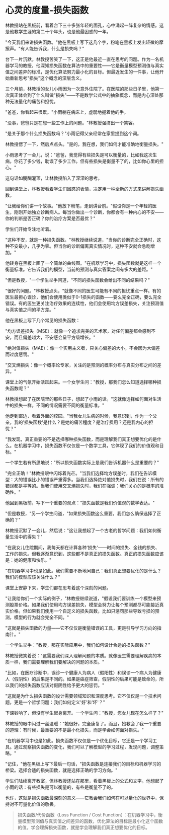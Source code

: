 # 心灵的度量-损失函数

林教授站在黑板前，看着台下三十多张年轻的面孔，心中涌起一阵复杂的情感。这是他教学生涯的第二十个年头，也是他最困惑的一年。

"今天我们来讲损失函数。"他在黑板上写下这几个字，粉笔在黑板上发出轻微的摩擦声。"有人能告诉我，什么是损失吗？"

台下一片沉默。林教授苦笑了一下，这正是他最近一直在思考的问题。作为一名机器学习的教授，他深知损失函数在算法中的重要性——它是衡量模型预测值与真实值之间差异的标准，是优化算法努力最小化的目标。但最近发生的一件事，让他开始重新思考"损失"这个概念的深层含义。

三个月前，林教授的女儿小雨因为一次意外住院了。在医院的那些日子里，他第一次真正体会到了什么叫做"损失"——不是数学公式中的抽象概念，而是内心深处那种无法量化的痛苦和担忧。

"爸爸，你看起来很累。"小雨躺在病床上，虚弱地握着他的手。

"没事，爸爸只是在想一些工作上的问题。"林教授强挤出一个笑容。

"是关于那个什么损失函数吗？"小雨记得父亲经常在家里提到这个词。

林教授愣了一下，然后点点头。"是的，我在想，我们如何才能准确地衡量损失。"

小雨思考了一会儿，说："爸爸，我觉得有些损失是可以衡量的，比如我这次生病，你花了多少钱，耽误了多少工作。但有些损失是衡量不了的，比如你心里的担心。"

这句话如醍醐灌顶，让林教授陷入了深深的思考。

回到课堂上，林教授看着学生们困惑的表情，决定用一种全新的方式来讲解损失函数。

"让我给你们讲一个故事。"他放下粉笔，走到讲台前。"假设你是一个年轻的医生，刚刚开始独立诊断病人。每当你做出一个诊断，你都会有一种内心的不安——你的判断是否正确？你的治疗方案是否最优？"

学生们开始专注地听着。

"这种不安，就是一种损失函数。"林教授继续说道，"当你的诊断完全正确时，这种不安最小，几乎为零。但当你的诊断偏离真实情况时，这种不安就会急剧增加。"

他转身在黑板上画了一个简单的曲线图。"在机器学习中，损失函数就是这样一个衡量标准。它告诉我们的模型，当前的预测与真实答案之间有多大的差距。"

"但是教授，"一个学生举手问道，"不同的损失函数会给出不同的结果吗？"

"很好的问题。"林教授点头，"就像不同的医生可能有不同的担忧重点一样。有的医生最担心误诊，他们会使用类似于0-1损失的函数——要么完全正确，要么完全错误。有的医生更关注治疗效果的连续性，他们会使用均方误差损失，关注预测值与真实值之间的平方差。"

他在黑板上写下几个常见的损失函数：

"均方误差损失（MSE）：就像一个追求完美的艺术家，对任何偏差都会感到不安，而且偏差越大，不安感会呈平方级增长。"

"绝对值损失（MAE）：像一个实用主义者，只关心偏差的大小，不会因为大偏差而过度惩罚。"

"交叉熵损失：像一个概率论专家，关注的是预测的概率分布与真实分布之间的差异。"

课堂上的气氛开始活跃起来。一个女学生问："教授，那我们怎么知道选择哪种损失函数呢？"

林教授想起了在医院里的那些日子，想起了小雨的话。"这就像选择如何面对生活中的损失一样。不同的情况需要不同的衡量标准。"

他走到窗边，看着外面的校园。"当我女儿生病的时候，我意识到，作为一个父亲，我的'损失函数'是什么？是她的痛苦程度？是治疗费用？还是我内心的担忧？"

"我发现，真正重要的不是选择哪种损失函数，而是理解我们真正想要优化的是什么。在机器学习中，损失函数不仅仅是一个数学工具，它体现了我们的价值观和目标。"

一个学生若有所思地说："所以损失函数实际上是我们告诉机器什么是重要的？"

"完全正确！"林教授眼中闪烁着光芒。"当我们选择均方误差时，我们在告诉模型：大的错误比小的错误严重得多。当我们选择绝对值损失时，我们在说：所有的错误都是平等的。当我们使用交叉熵损失时，我们在强调：我们关心的是概率的准确性。"

他回到黑板前，写下一个重要的观点："损失函数是我们价值观的数学表达。"

"但是教授，"另一个学生问道，"如果损失函数这么重要，我们怎么确保选择了正确的？"

林教授沉默了一会儿，然后说："这让我想起了一个古老的哲学问题：我们如何衡量生活中的得失？"

"在我女儿住院期间，我每天都在计算各种'损失'——时间的损失、金钱的损失、工作的损失。但我逐渐意识到，这些都不是真正的损失函数。真正的损失函数应该是：她的健康和快乐。"

"在机器学习中也是如此。我们需要不断地问自己：我们真正想要优化的是什么？我们的模型应该关注什么？"

课堂上安静下来，学生们都在思考着这个深刻的问题。

"让我给你们一个实际的例子，"林教授继续说道，"假设我们要训练一个模型来预测股票价格。如果我们使用均方误差损失，模型会努力让每个预测都尽可能接近真实价格。但如果我们使用一个自定义的损失函数，比如只惩罚那些导致亏损的预测，模型的行为就会完全不同。"

"这就是损失函数的力量——它不仅仅是衡量错误的工具，更是引导学习方向的指南针。"

一个学生举手："教授，那在实际应用中，我们如何设计合适的损失函数？"

林教授微笑着说："这需要我们深入理解问题的本质。就像医生需要理解疾病的本质一样，我们需要理解我们要解决的问题的本质。"

"比如，在医疗诊断中，误诊一个健康人为病人（假阳性）和误诊一个病人为健康人（假阴性）的后果是不同的。如果是癌症筛查，假阴性的后果可能是致命的，所以我们的损失函数应该对假阴性给予更大的惩罚。"

"这就是为什么损失函数的设计需要领域知识和深度思考。它不仅仅是一个技术问题，更是一个哲学问题：我们如何定义'好'和'坏'？"

下课铃响了，但没有学生起身离开。一个学生问："教授，您女儿现在怎么样了？"

林教授的眼中闪过一丝温暖："她很好，完全康复了。而且，她教会了我一个重要的道理：有时候，最重要的不是最小化损失，而是学会如何面对损失。"

"在机器学习中也是如此。损失函数不仅仅是一个优化目标，它还是一个学习工具。通过观察损失函数的变化，我们可以了解模型的学习过程，发现问题，调整策略。"

"记住，"他在黑板上写下最后一句话，"损失函数是连接我们的目标和机器学习的桥梁。选择合适的损失函数，就是选择正确的学习方向。"

学生们陆续离开教室，但林教授还站在那里，看着黑板上的公式和文字。他想起了小雨的话：有些损失是可以衡量的，有些是衡量不了的。

也许，这就是损失函数最深刻的意义——它教会我们如何在可以量化的世界中，保持对不可量化价值的敬畏。

> 损失函数/代价函数（Loss Function / Cost Function）：在机器学习中，衡量模型预测值与真实值之间差异的函数，优化算法的目标是最小化这个函数的值。学会理解损失函数，就是学会理解我们真正想要优化的目标。 